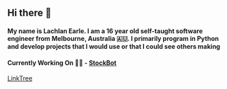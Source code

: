 ## Hi there 👋
#### My name is Lachlan Earle. I am a 16 year old self-taught software engineer from Melbourne, Australia :australia:. I primarily program in Python and develop projects that I would use or that I could see others making

#### Currently Working On :man_technologist: - [StockBot](https://github.com/LachlanEarle04/StockBot)

[LinkTree](https://linktr.ee/lachlanearle)
